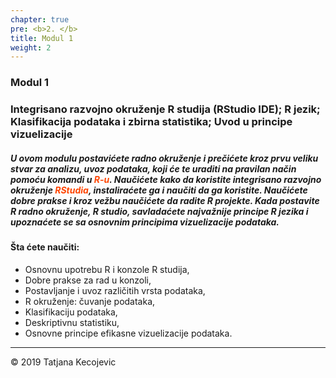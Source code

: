 ```yaml
---
chapter: true
pre: <b>2. </b>
title: Modul 1
weight: 2
---
```


### Modul 1

### Integrisano razvojno okruženje R studija (RStudio IDE); R jezik; Klasifikacija podataka i zbirna statistika; Uvod u principe vizuelizacije

##### U ovom modulu postavićete radno okruženje i prečićete kroz prvu veliku stvar za analizu, uvoz podataka, koji će te uraditi na pravilan način pomoću komandi u <span style="color:orangered">**R-u**</span>. Naučićete kako da koristite integrisano razvojno okruženje <span style="color:orangered">**RStudia**</span>, instaliraćete ga i naučiti da ga koristite. Naučićete dobre prakse i kroz vežbu naučićete da radite R projekte. Kada postavite R radno okruženje, R studio, savladaćete najvažnije principe R jezika i upoznaćete se sa osnovnim principima vizuelizacije podataka. 

#### Šta ćete naučiti:

* Osnovnu upotrebu R i konzole R studija,
* Dobre prakse za rad u konzoli,
* Postavljanje i uvoz različitih vrsta podataka,
* R okruženje: čuvanje podataka,
* Klasifikaciju podataka,
* Deskriptivnu statistiku,
* Osnovne principe efikasne vizuelizacije podataka.



-----------------------------
© 2019 Tatjana Kecojevic
